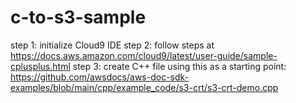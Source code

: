 # c-to-s3-sample

step 1: initialize Cloud9 IDE
step 2: follow steps at https://docs.aws.amazon.com/cloud9/latest/user-guide/sample-cplusplus.html
step 3: create C++ file using this as a starting point: https://github.com/awsdocs/aws-doc-sdk-examples/blob/main/cpp/example_code/s3-crt/s3-crt-demo.cpp
